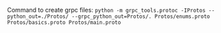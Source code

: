 Command to create grpc files: `python -m grpc_tools.protoc -IProtos --python_out=./Protos/ --grpc_python_out=Protos/. Protos/enums.proto Protos/basics.proto Protos/main.proto`
